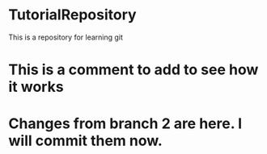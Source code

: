 # TutorialRepository
This is a repository for learning git

# This is a comment to add to see how it works

# Changes from branch 2 are here.  I will commit them now.
